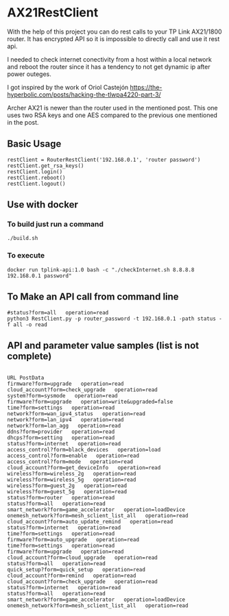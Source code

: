 # AX21RestClient

With the help of this project you can do rest calls to your TP Link AX21/1800 router.
It has encrypted API so it is impossible to directly call and use it rest api.

I needed to check internet conectivity from a host within a local network  and reboot the router since it has a tendency to not get dynamic ip after power outeges.

I got inspired by the work of Oriol Castejón https://the-hyperbolic.com/posts/hacking-the-tlwpa4220-part-3/

Archer AX21 is newer than the router used in the mentioned post. This one uses two RSA keys and one AES compared to  the previous one mentioned in the post.



## Basic Usage
```
restClient = RouterRestClient('192.168.0.1', 'router password')
restClient.get_rsa_keys()
restClient.login()
restClient.reboot()
restClient.logout()
```


## Use with docker

### To build just run a command
```
./build.sh
```

### To execute
```
docker run tplink-api:1.0 bash -c "./checkInternet.sh 8.8.8.8 192.168.0.1 password"
```

## To Make an API call from command line
```
#status?form=all   operation=read
python3 RestClient.py -p router_password -t 192.168.0.1 -path status -f all -o read
```
## API and parameter value samples (list is not complete)
```

URL PostData
firmware?form=upgrade   operation=read
cloud_account?form=check_upgrade   operation=read
system?form=sysmode   operation=read
firmware?form=upgrade   operation=write&upgraded=false
time?form=settings   operation=read
network?form=wan_ipv4_status   operation=read
network?form=lan_ipv4   operation=read
network?form=lan_agg   operation=read
ddns?form=provider   operation=read
dhcps?form=setting   operation=read
status?form=internet   operation=read
access_control?form=black_devices   operation=load
access_control?form=enable   operation=read
access_control?form=mode   operation=read
cloud_account?form=get_deviceInfo   operation=read
wireless?form=wireless_2g   operation=read
wireless?form=wireless_5g   operation=read
wireless?form=guest_2g   operation=read
wireless?form=guest_5g   operation=read
status?form=router   operation=read
status?form=all   operation=read
smart_network?form=game_accelerator   operation=loadDevice
onemesh_network?form=mesh_sclient_list_all   operation=read
cloud_account?form=auto_update_remind   operation=read
status?form=internet   operation=read
time?form=settings   operation=read
firmware?form=auto_upgrade   operation=read
time?form=settings   operation=read
firmware?form=upgrade   operation=read
cloud_account?form=cloud_upgrade   operation=read
status?form=all   operation=read
quick_setup?form=quick_setup   operation=read
cloud_account?form=remind   operation=read
cloud_account?form=check_upgrade   operation=read
status?form=internet   operation=read
status?form=all   operation=read
smart_network?form=game_accelerator   operation=loadDevice
onemesh_network?form=mesh_sclient_list_all   operation=read
```
